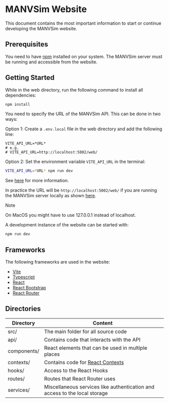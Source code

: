 # MANVSim Website

This document contains the most important information to start or continue
developing the MANVSim website.

## Prerequisites

You need to have [npm](https://npmjs.com) installed on your system. The MANVSim
server must be running and accessible from the website.

## Getting Started

While in the web directory, run the following command to install all dependencies:

```bash
npm install
```

You need to specify the URL of the MANVSim API. This can be done in two ways:

Option 1: Create a `.env.local` file in the web directory and add the following line:

```env
VITE_API_URL=*URL*
# e.g.
# VITE_API_URL=http://localhost:5002/web/
```

Option 2: Set the environment variable `VITE_API_URL` in the terminal:

```bash
VITE_API_URL=*URL* npm run dev
```

See [here](https://vitejs.dev/guide/env-and-mode) for more information.

In practice the URL will be `http://localhost:5002/web/` if you are running the
MANVSim server locally as shown [here](/server/Readme.md).

> [!NOTE]
> On MacOS you might have to use 127.0.0.1 instead of localhost.

A development instance of the website can be started with:

```bash
npm run dev
```

## Frameworks

The following frameworks are used in the website:

- [Vite](https://vitejs.dev)
- [Typescript](https://typescriptlang.org)
- [React](https://react.dev)
- [React Bootstrap](https://react-bootstrap.netlify.app)
- [React Router](https://reactrouter.com/en/main)

## Directories

| Directory    | Content                                                                     |
|--------------|-----------------------------------------------------------------------------|
| src/         | The main folder for all source code                                         |
| api/         | Contains code that interacts with the API                                   |
| components/  | React elements that can be used in multiple places                          |
| contexts/    | Contains code for [React Contexts](https://react.dev/learn/passing-data-deeply-with-context) |
| hooks/       | Access to the React Hooks                                                   |
| routes/      | Routes that React Router uses                                               |
| services/    | Miscellaneous services like authentication and access to the local storage  |

